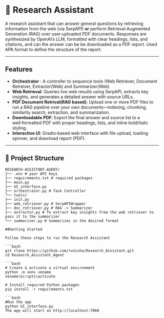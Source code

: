 # 🧠 Research Assistant

A research assistant that can answer general questions by retrieving information from the web (via SerpAPI) **or** perform Retrieval‑Augmented Generation (RAG) over user‑uploaded PDF documents. Responses are synthesized by OpenAI’s LLM, formatted with clear headings, lists, and citations, and can the answer can be be downloaded as a PDF report. Used APA format to define the structure of the report.

---

## Features
- **Orchestrator** : A controller to sequence tools (Web Retriever, Document Retreiver, Extractor(Web) and Summarizer(Web)
- **Web Retrieval**: Queries live web results using SerpAPI, extracts key insights, and generates a detailed answer with source URLs.
- **PDF Document Retrival(RAG based)**: Upload one or more PDF files to run a RAG pipeline over your own documents—indexing, chunking, similarity search, extraction, and summarization.
- **Downloadable PDF**: Export the final answer and source list to a well‑formatted PDF with proper headings, lists, and inline bold/italic styling.
- **Interactive UI**: Gradio‑based web interface with file upload, loading spinner, and download report (PDF).

---

## 📁 Project Structure
```text
RESEARCH-ASSISTANT-AGENT/
├── .env # your API keys
├── requirements.txt # required packages
├── main.py 
├── UI_interface.py 
├── orchestrator.py # Task Controller
└── tools/
├── init.py
├── web_retriever.py # SerpAPIWrapper 
├── doc_retriever.py # RAG -> Summarizer
├── extractor.py # To extract key insights from the web retriever to pass it to the summarizer
└── summarizer.py # Summarizes in the desired format

##Getting Started

Follow these steps to run the Research Assistant

```bash
git clone https://github.com/rvnisha/Research_Assistant.git
cd Research_Assistant_Agent

```bash
# Create & activate a virtual environment
python -m venv vename
vename\Scripts\activate

# Install required Python packages
pip install -r requirements.txt

```bash
#Run the app
python UI_interface.py
The app will start on http://localhost:7860



